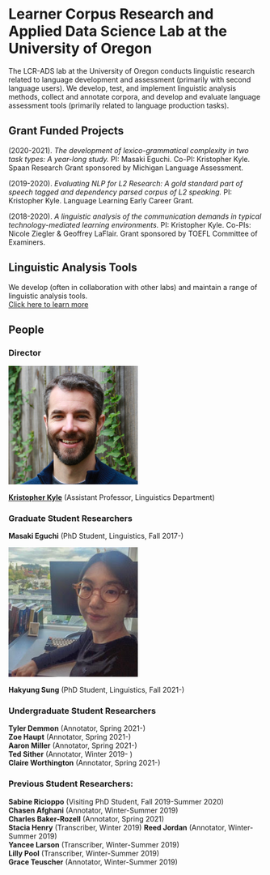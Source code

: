 # Learner Corpus Research and Applied Data Science Lab at the University of Oregon

The LCR-ADS lab at the University of Oregon conducts linguistic research related to language development and assessment (primarily with second language users). We develop, test, and implement linguistic analysis methods, collect and annotate corpora, and develop and evaluate language assessment tools (primarily related to language production tasks).

## Grant Funded Projects
(2020-2021). *The development of lexico-grammatical complexity in two task types: A year-long study.* PI: Masaki Eguchi. Co-PI: Kristopher Kyle. Spaan Research Grant sponsored by Michigan Language Assessment.

(2019-2020). *Evaluating NLP for L2 Research: A gold standard part of speech tagged and dependency parsed corpus of L2 speaking.* PI: Kristopher Kyle. Language Learning Early Career Grant.

(2018-2020). *A linguistic analysis of the communication demands in typical technology-mediated learning environments.* PI: Kristopher Kyle. Co-PIs: Nicole Ziegler & Geoffrey LaFlair. Grant sponsored by TOEFL Committee of Examiners.

## Linguistic Analysis Tools
We develop (often in collaboration with other labs) and maintain a range of linguistic analysis tools.   
[Click here to learn more](https://www.linguisticanalysistools.org/)

## People
### Director

<img src="images/Kyle_Bio.jpg" width="256" title="Kris Kyle Bio Picture">

**<a href = https://kristopherkyle.github.io/professional-webpage/>Kristopher Kyle</a>** (Assistant Professor, Linguistics Department)  

### Graduate Student Researchers
**Masaki Eguchi** (PhD Student, Linguistics, Fall 2017-)  

<img src="images/hakyung_bio_pic.jpeg" width="256" title="Hakyung Sung Bio Picture">

**Hakyung Sung** (PhD Student, Linguistics, Fall 2021-)


### Undergraduate Student Researchers
**Tyler Demmon** (Annotator, Spring 2021-)  
**Zoe Haupt** (Annotator, Spring 2021-)  
**Aaron Miller** (Annotator, Spring 2021-)  
**Ted Sither** (Annotator, Winter 2019- )  
**Claire Worthington** (Annotator, Spring 2021-)  



### Previous Student Researchers:
**Sabine Ricioppo** (Visiting PhD Student, Fall 2019-Summer 2020)  
**Chasen Afghani** (Annotator, Winter-Summer 2019)    
**Charles Baker-Rozell** (Annotator, Spring 2021)  
**Stacia Henry** (Transcriber, Winter 2019)
**Reed Jordan** (Annotator, Winter-Summer 2019)  
**Yancee Larson** (Transcriber, Winter-Summer 2019)   
**Lilly Pool** (Transcriber, Winter-Summer 2019)  
**Grace Teuscher** (Annotator, Winter-Summer 2019)
